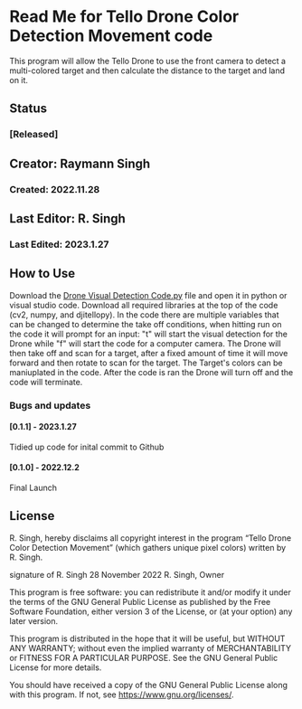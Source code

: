 # Read Me for Tello Drone Color Detection Movement code
This program will allow the Tello Drone to use the front camera to detect a multi-colored target and then calculate the distance to the target and land on it.
## Status
### [Released]
## Creator: Raymann Singh
### Created: 2022.11.28
## Last Editor: R. Singh
### Last Edited: 2023.1.27

## How to Use
Download the [Drone Visual Detection Code.py](https://github.com/RaymannS/Tello-Drone-Color-Detection-Movement/blob/main/Drone%20Visual%20Detection%20Code.py) file and open it in python or visual studio code.
Download all required libraries at the top of the code (cv2, numpy, and djitellopy).
In the code there are multiple variables that can be changed to determine the take off conditions, when hitting run on the code it will prompt for an input: "t" will start the visual detection for the Drone while "f" will start the code for a computer camera.
The Drone will then take off and scan for a target, after a fixed amount of time it will move forward and then rotate to scan for the target. The Target's colors can be maniuplated in the code. After the code is ran the Drone will turn off and the code will terminate.

### Bugs and updates
#### [0.1.1] - 2023.1.27 
Tidied up code for inital commit to Github
#### [0.1.0] - 2022.12.2
Final Launch


## License
R. Singh, hereby disclaims all copyright interest in the program “Tello Drone Color Detection Movement” (which gathers unique pixel colors) written by R. Singh.

signature of R. Singh 28 November 2022
R. Singh, Owner

This program is free software: you can redistribute it and/or modify it under the terms of the GNU General Public License as published by the Free Software Foundation, either version 3 of the License, or (at your option) any later version.

This program is distributed in the hope that it will be useful, but WITHOUT ANY WARRANTY; without even the implied warranty of MERCHANTABILITY or FITNESS FOR A PARTICULAR PURPOSE. See the GNU General Public License for more details.

You should have received a copy of the GNU General Public License along with this program. If not, see <https://www.gnu.org/licenses/>.
